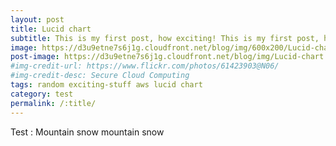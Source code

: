 ```yaml
---
layout: post
title: Lucid chart
subtitle: This is my first post, how exciting! This is my first post, how exciting!
image: https://d3u9etne7s6j1g.cloudfront.net/blog/img/600x200/Lucid-chart.png
post-image: https://d3u9etne7s6j1g.cloudfront.net/blog/img/Lucid-chart.png
#img-credit-url: https://www.flickr.com/photos/61423903@N06/
#img-credit-desc: Secure Cloud Computing
tags: random exciting-stuff aws lucid chart
category: test
permalink: /:title/
---
```


Test : Mountain snow mountain snow
